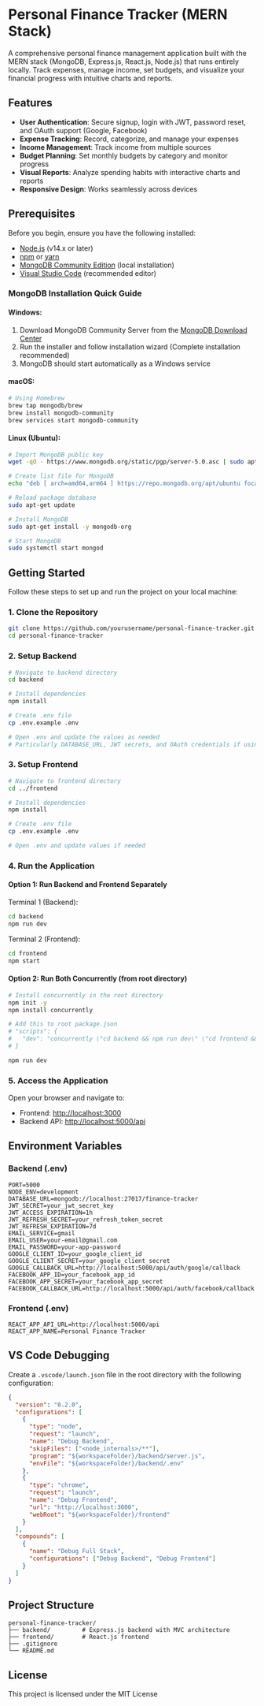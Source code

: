 # Personal Finance Tracker (MERN Stack)

A comprehensive personal finance management application built with the MERN stack (MongoDB, Express.js, React.js, Node.js) that runs entirely locally. Track expenses, manage income, set budgets, and visualize your financial progress with intuitive charts and reports.

## Features

- **User Authentication**: Secure signup, login with JWT, password reset, and OAuth support (Google, Facebook)
- **Expense Tracking**: Record, categorize, and manage your expenses
- **Income Management**: Track income from multiple sources
- **Budget Planning**: Set monthly budgets by category and monitor progress
- **Visual Reports**: Analyze spending habits with interactive charts and reports
- **Responsive Design**: Works seamlessly across devices

## Prerequisites

Before you begin, ensure you have the following installed:

- [Node.js](https://nodejs.org/) (v14.x or later)
- [npm](https://www.npmjs.com/) or [yarn](https://yarnpkg.com/)
- [MongoDB Community Edition](https://www.mongodb.com/try/download/community) (local installation)
- [Visual Studio Code](https://code.visualstudio.com/) (recommended editor)

### MongoDB Installation Quick Guide

#### Windows:
1. Download MongoDB Community Server from the [MongoDB Download Center](https://www.mongodb.com/try/download/community)
2. Run the installer and follow installation wizard (Complete installation recommended)
3. MongoDB should start automatically as a Windows service

#### macOS:
```bash
# Using Homebrew
brew tap mongodb/brew
brew install mongodb-community
brew services start mongodb-community
```

#### Linux (Ubuntu):
```bash
# Import MongoDB public key
wget -qO - https://www.mongodb.org/static/pgp/server-5.0.asc | sudo apt-key add -

# Create list file for MongoDB
echo "deb [ arch=amd64,arm64 ] https://repo.mongodb.org/apt/ubuntu focal/mongodb-org/5.0 multiverse" | sudo tee /etc/apt/sources.list.d/mongodb-org-5.0.list

# Reload package database
sudo apt-get update

# Install MongoDB
sudo apt-get install -y mongodb-org

# Start MongoDB
sudo systemctl start mongod
```

## Getting Started

Follow these steps to set up and run the project on your local machine:

### 1. Clone the Repository

```bash
git clone https://github.com/yourusername/personal-finance-tracker.git
cd personal-finance-tracker
```

### 2. Setup Backend

```bash
# Navigate to backend directory
cd backend

# Install dependencies
npm install

# Create .env file
cp .env.example .env

# Open .env and update the values as needed
# Particularly DATABASE_URL, JWT secrets, and OAuth credentials if using them
```

### 3. Setup Frontend

```bash
# Navigate to frontend directory
cd ../frontend

# Install dependencies
npm install

# Create .env file
cp .env.example .env

# Open .env and update values if needed
```

### 4. Run the Application

#### Option 1: Run Backend and Frontend Separately

Terminal 1 (Backend):
```bash
cd backend
npm run dev
```

Terminal 2 (Frontend):
```bash
cd frontend
npm start
```

#### Option 2: Run Both Concurrently (from root directory)

```bash
# Install concurrently in the root directory
npm init -y
npm install concurrently

# Add this to root package.json
# "scripts": {
#   "dev": "concurrently \"cd backend && npm run dev\" \"cd frontend && npm start\""
# }

npm run dev
```

### 5. Access the Application

Open your browser and navigate to:
- Frontend: [http://localhost:3000](http://localhost:3000)
- Backend API: [http://localhost:5000/api](http://localhost:5000/api)

## Environment Variables

### Backend (.env)

```
PORT=5000
NODE_ENV=development
DATABASE_URL=mongodb://localhost:27017/finance-tracker
JWT_SECRET=your_jwt_secret_key
JWT_ACCESS_EXPIRATION=1h
JWT_REFRESH_SECRET=your_refresh_token_secret
JWT_REFRESH_EXPIRATION=7d
EMAIL_SERVICE=gmail
EMAIL_USER=your-email@gmail.com
EMAIL_PASSWORD=your-app-password
GOOGLE_CLIENT_ID=your_google_client_id
GOOGLE_CLIENT_SECRET=your_google_client_secret
GOOGLE_CALLBACK_URL=http://localhost:5000/api/auth/google/callback
FACEBOOK_APP_ID=your_facebook_app_id
FACEBOOK_APP_SECRET=your_facebook_app_secret
FACEBOOK_CALLBACK_URL=http://localhost:5000/api/auth/facebook/callback
```

### Frontend (.env)

```
REACT_APP_API_URL=http://localhost:5000/api
REACT_APP_NAME=Personal Finance Tracker
```

## VS Code Debugging

Create a `.vscode/launch.json` file in the root directory with the following configuration:

```json
{
  "version": "0.2.0",
  "configurations": [
    {
      "type": "node",
      "request": "launch",
      "name": "Debug Backend",
      "skipFiles": ["<node_internals>/**"],
      "program": "${workspaceFolder}/backend/server.js",
      "envFile": "${workspaceFolder}/backend/.env"
    },
    {
      "type": "chrome",
      "request": "launch",
      "name": "Debug Frontend",
      "url": "http://localhost:3000",
      "webRoot": "${workspaceFolder}/frontend"
    }
  ],
  "compounds": [
    {
      "name": "Debug Full Stack",
      "configurations": ["Debug Backend", "Debug Frontend"]
    }
  ]
}
```

## Project Structure

```
personal-finance-tracker/
├── backend/         # Express.js backend with MVC architecture
├── frontend/        # React.js frontend
├── .gitignore
└── README.md
```

## License

This project is licensed under the MIT License
